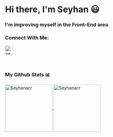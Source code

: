 # Hi there, I'm Seyhan 😃
### I'm improving myself in the Front-End area 
### Connect With Me:
<p align="left">
<a href="https://seyhan-acar-5b8947186/" target="blank">
<img align="center" src="https://raw.githubusercontent.com/rahuldkjain/github-profile-readme-generator/master/src/images/icons/Social/linked-in-alt.svg" alt="seyhanacar" height="30" width="25" /></a>
 </p>
</a>
<br>

### My Github Stats 📊 <br>

<a href="https://github.com/Seyhanacr">
  <img height="155em" align="center" src="https://github-readme-stats.vercel.app/api?username=Seyhanacr&show_icons=true&locale=en&theme=algolia&include_all_commits=true&count_private=true" alt="Seyhanacr"/>
  <img height="155em" align="center" src="https://github-readme-stats.vercel.app/api/top-langs?username=Seyhanacr&show_icons=true&locale=en&layout=compact&langs_count=8&theme=algolia" alt="Seyhanacr"/>
</a>
 
</a>

